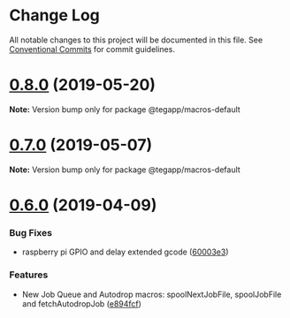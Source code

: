 # Change Log

All notable changes to this project will be documented in this file.
See [Conventional Commits](https://conventionalcommits.org) for commit guidelines.

# [0.8.0](https://github.com/tegh/tegh/compare/v0.7.0...v0.8.0) (2019-05-20)

**Note:** Version bump only for package @tegapp/macros-default





# [0.7.0](https://github.com/tegh/tegh/compare/v0.6.0...v0.7.0) (2019-05-07)

**Note:** Version bump only for package @tegapp/macros-default





# [0.6.0](https://github.com/tegh/tegh/compare/v0.5.10...v0.6.0) (2019-04-09)


### Bug Fixes

* raspberry pi GPIO and delay extended gcode ([60003e3](https://github.com/tegh/tegh/commit/60003e3))


### Features

* New Job Queue and Autodrop macros: spoolNextJobFile, spoolJobFile and fetchAutodropJob ([e894fcf](https://github.com/tegh/tegh/commit/e894fcf))
